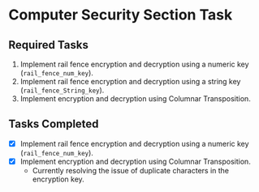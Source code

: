 # Computer Security Section Task

## Required Tasks

1. Implement rail fence encryption and decryption using a numeric key (`rail_fence_num_key`).
2. Implement rail fence encryption and decryption using a string key (`rail_fence_String_key`).
3. Implement encryption and decryption using Columnar Transposition.

## Tasks Completed

- [x] Implement rail fence encryption and decryption using a numeric key (`rail_fence_num_key`).
- [x] Implement encryption and decryption using Columnar Transposition.
  - Currently resolving the issue of duplicate characters in the encryption key.
